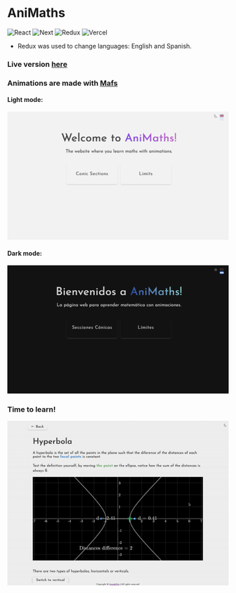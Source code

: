 # AniMaths

![React](https://img.shields.io/badge/react-%2320232a.svg?style=for-the-badge&logo=react&logoColor=%2361DAFB) ![Next](https://img.shields.io/badge/Next-black?style=for-the-badge&logo=next.js&logoColor=white) ![Redux](https://img.shields.io/badge/redux-%23593d88.svg?style=for-the-badge&logo=redux&logoColor=white) ![Vercel](https://img.shields.io/badge/Vercel-000000?style=for-the-badge&logo=vercel&logoColor=white)

- Redux was used to change languages: English and Spanish.

### Live version [here](https://animaths.vercel.app)

### Animations are made with [Mafs](https://mafs.dev)

#### Light mode:

![lighthome](/public/Images/lighthome.png)

#### Dark mode:

![darkmode](/public/Images/darkhome.png)

### Time to learn!

![recording](public/Images/recording.gif)
